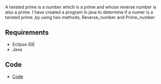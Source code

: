 A twisted prime is a number which is a prime and whose reverse number is also a prime. I have created a program in java to determine if a numer is a twisted prime ,by 
using two methods, Reverse_number and Prime_number



## Requirements
* Eclipse IDE
* Java

## Code 

* [Code](code/main.py)
